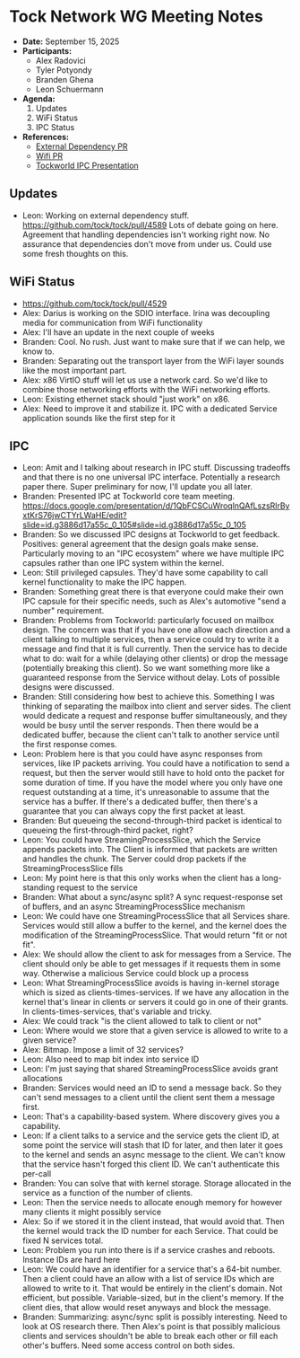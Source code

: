 # Tock Network WG Meeting Notes

- **Date:** September 15, 2025
- **Participants:**
    - Alex Radovici
    - Tyler Potyondy
    - Branden Ghena
    - Leon Schuermann
- **Agenda:**
    1. Updates
    2. WiFi Status
    3. IPC Status
- **References:**
    - [External Dependency PR](https://github.com/tock/tock/pull/4589)
    - [Wifi PR](https://github.com/tock/tock/pull/4529)
    - [Tockworld IPC Presentation](https://docs.google.com/presentation/d/1QbFCSCuWroqlnQAfLszsRlrByxtKrS76jwCTYrLWaHE/edit?slide=id.g3886d17a55c_0_105#slide=id.g3886d17a55c_0_105)


## Updates
- Leon: Working on external dependency stuff. https://github.com/tock/tock/pull/4589 Lots of debate going on here. Agreement that handling dependencies isn't working right now. No assurance that dependencies don't move from under us. Could use some fresh thoughts on this.


## WiFi Status
 * https://github.com/tock/tock/pull/4529
 * Alex: Darius is working on the SDIO interface. Irina was decoupling media for communication from WiFi functionality
 * Alex: I'll have an update in the next couple of weeks
 * Branden: Cool. No rush. Just want to make sure that if we can help, we know to.
 * Branden: Separating out the transport layer from the WiFi layer sounds like the most important part.
 * Alex: x86 VirtIO stuff will let us use a network card. So we'd like to combine those networking efforts with the WiFi networking efforts.
 * Leon: Existing ethernet stack should "just work" on x86.
 * Alex: Need to improve it and stabilize it. IPC with a dedicated Service application sounds like the first step for it


## IPC
 * Leon: Amit and I talking about research in IPC stuff. Discussing tradeoffs and that there is no one universal IPC interface. Potentially a research paper there. Super preliminary for now, I'll update you all later.
 * Branden: Presented IPC at Tockworld core team meeting. https://docs.google.com/presentation/d/1QbFCSCuWroqlnQAfLszsRlrByxtKrS76jwCTYrLWaHE/edit?slide=id.g3886d17a55c_0_105#slide=id.g3886d17a55c_0_105
 * Branden: So we discussed IPC designs at Tockworld to get feedback. Positives: general agreement that the design goals make sense. Particularly moving to an "IPC ecosystem" where we have multiple IPC capsules rather than one IPC system within the kernel. 
 * Leon: Still privileged capsules. They'd have some capability to call kernel functionality to make the IPC happen.
 * Branden: Something great there is that everyone could make their own IPC capsule for their specific needs, such as Alex's automotive "send a number" requirement.
 * Branden: Problems from Tockworld: particularly focused on mailbox design. The concern was that if you have one allow each direction and a client talking to multiple services, then a service could try to write it a message and find that it is full currently. Then the service has to decide what to do: wait for a while (delaying other clients) or drop the message (potentially breaking this client). So we want something more like a guaranteed response from the Service without delay. Lots of possible designs were discussed.
 * Branden: Still considering how best to achieve this. Something I was thinking of separating the mailbox into client and server sides. The client would dedicate a request and response buffer simultaneously, and they would be busy until the server responds. Then there would be a dedicated buffer, because the client can't talk to another service until the first response comes.
 * Leon: Problem here is that you could have async responses from services, like IP packets arriving. You could have a notification to send a request, but then the server would still have to hold onto the packet for some duration of time. If you have the model where you only have one request outstanding at a time, it's unreasonable to assume that the service has a buffer. If there's a dedicated buffer, then there's a guarantee that you can always copy the first packet at least.
 * Branden: But queueing the second-through-third packet is identical to queueing the first-through-third packet, right?
 * Leon: You could have StreamingProcessSlice, which the Service appends packets into. The Client is informed that packets are written and handles the chunk. The Server could drop packets if the StreamingProcessSlice fills
 * Leon: My point here is that this only works when the client has a long-standing request to the service
 * Branden: What about a sync/async split? A sync request-response set of buffers, and an async StreamingProcessSlice mechanism
 * Leon: We could have one StreamingProcessSlice that all Services share. Services would still allow a buffer to the kernel, and the kernel does the modification of the StreamingProcessSlice. That would return "fit or not fit".
 * Alex: We should allow the client to ask for messages from a Service. The client should only be able to get messages if it requests them in some way. Otherwise a malicious Service could block up a process
 * Leon: What StreamingProcessSlice avoids is having in-kernel storage which is sized as clients-times-services. If we have any allocation in the kernel that's linear in clients or servers it could go in one of their grants. In clients-times-services, that's variable and tricky.
 * Alex: We could track "is the client allowed to talk to client or not"
 * Leon: Where would we store that a given service is allowed to write to a given service?
 * Alex: Bitmap. Impose a limit of 32 services?
 * Leon: Also need to map bit index into service ID
 * Leon: I'm just saying that shared StreamingProcessSlice avoids grant allocations
 * Branden: Services would need an ID to send a message back. So they can't send messages to a client until the client sent them a message first.
 * Leon: That's a capability-based system. Where discovery gives you a capability.
 * Leon: If a client talks to a service and the service gets the client ID, at some point the service will stash that ID for later, and then later it goes to the kernel and sends an async message to the client. We can't know that the service hasn't forged this client ID. We can't authenticate this per-call
 * Branden: You can solve that with kernel storage. Storage allocated in the service as a function of the number of clients.
 * Leon: Then the service needs to allocate enough memory for however many clients it might possibly service
 * Alex: So if we stored it in the client instead, that would avoid that. Then the kernel would track the ID number for each Service. That could be fixed N services total.
 * Leon: Problem you run into there is if a service crashes and reboots. Instance IDs are hard here
 * Leon: We could have an identifier for a service that's a 64-bit number. Then a client could have an allow with a list of service IDs which are allowed to write to it. That would be entirely in the client's domain. Not efficient, but possible. Variable-sized, but in the client's memory. If the client dies, that allow would reset anyways and block the message.
 * Branden: Summarizing: async/sync split is possibly interesting. Need to look at OS research there. Then Alex's point is that possibly malicious clients and services shouldn't be able to break each other or fill each other's buffers. Need some access control on both sides.
